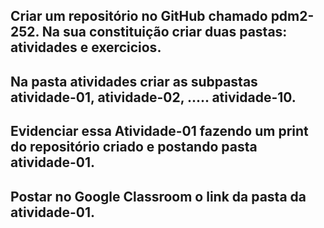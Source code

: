 ## Criar um repositório no GitHub chamado  pdm2-252. Na sua constituição criar duas pastas: atividades e exercicios.
## Na pasta atividades criar as subpastas atividade-01, atividade-02, ..... atividade-10.
## Evidenciar essa Atividade-01 fazendo um print do repositório criado e postando pasta atividade-01.
## Postar no Google Classroom o link da pasta da atividade-01.
